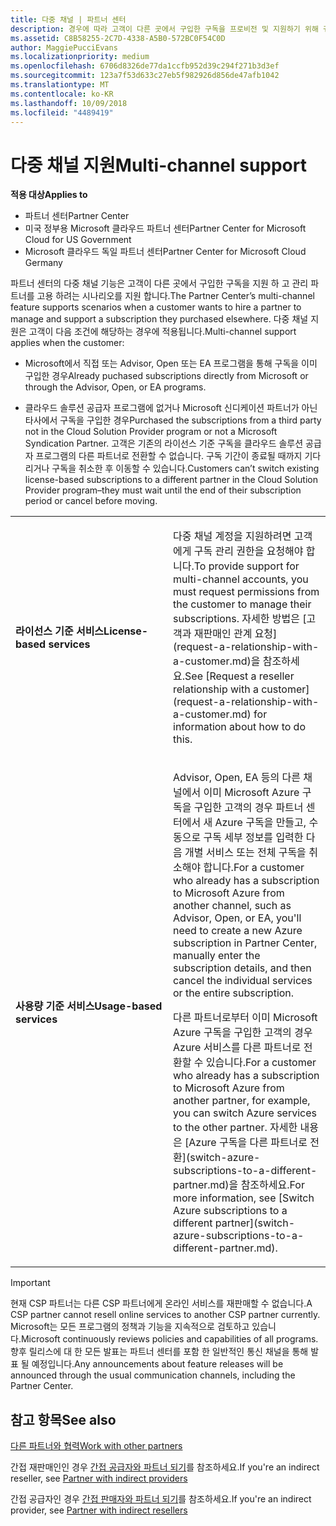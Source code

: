 ```yaml
---
title: 다중 채널 | 파트너 센터
description: 경우에 따라 고객이 다른 곳에서 구입한 구독을 프로비전 및 지원하기 위해 귀사를 고용하려 할 수도 있습니다.
ms.assetid: C8B58255-2C7D-4338-A5B0-572BC0F54C0D
author: MaggiePucciEvans
ms.localizationpriority: medium
ms.openlocfilehash: 6706d8326de77da1ccfb952d39c294f271b3d3ef
ms.sourcegitcommit: 123a7f53d633c27eb5f982926d856de47afb1042
ms.translationtype: MT
ms.contentlocale: ko-KR
ms.lasthandoff: 10/09/2018
ms.locfileid: "4489419"
---
```

# <a name="multi-channel-support"></a><span data-ttu-id="c32fa-103">다중 채널 지원</span><span class="sxs-lookup"><span data-stu-id="c32fa-103">Multi-channel support</span></span>

**<span data-ttu-id="c32fa-104">적용 대상</span><span class="sxs-lookup"><span data-stu-id="c32fa-104">Applies to</span></span>**

-  <span data-ttu-id="c32fa-105">파트너 센터</span><span class="sxs-lookup"><span data-stu-id="c32fa-105">Partner Center</span></span>
-  <span data-ttu-id="c32fa-106">미국 정부용 Microsoft 클라우드 파트너 센터</span><span class="sxs-lookup"><span data-stu-id="c32fa-106">Partner Center for Microsoft Cloud for US Government</span></span>
-  <span data-ttu-id="c32fa-107">Microsoft 클라우드 독일 파트너 센터</span><span class="sxs-lookup"><span data-stu-id="c32fa-107">Partner Center for Microsoft Cloud Germany</span></span>

<span data-ttu-id="c32fa-108">파트너 센터의 다중 채널 기능은 고객이 다른 곳에서 구입한 구독을 지원 하 고 관리 파트너를 고용 하려는 시나리오를 지원 합니다.</span><span class="sxs-lookup"><span data-stu-id="c32fa-108">The Partner Center’s multi-channel feature supports scenarios when a customer wants to hire a partner to manage and support a subscription they purchased elsewhere.</span></span> <span data-ttu-id="c32fa-109">다중 채널 지원은 고객이 다음 조건에 해당하는 경우에 적용됩니다.</span><span class="sxs-lookup"><span data-stu-id="c32fa-109">Multi-channel support applies when the customer:</span></span>

-   <span data-ttu-id="c32fa-110">Microsoft에서 직접 또는 Advisor, Open 또는 EA 프로그램을 통해 구독을 이미 구입한 경우</span><span class="sxs-lookup"><span data-stu-id="c32fa-110">Already puchased subscriptions directly from Microsoft or through the Advisor, Open, or EA programs.</span></span>

-   <span data-ttu-id="c32fa-111">클라우드 솔루션 공급자 프로그램에 없거나 Microsoft 신디케이션 파트너가 아닌 타사에서 구독을 구입한 경우</span><span class="sxs-lookup"><span data-stu-id="c32fa-111">Purchased the subscriptions from a third party not in the Cloud Solution Provider program or not a Microsoft Syndication Partner.</span></span> <span data-ttu-id="c32fa-112">고객은 기존의 라이선스 기준 구독을 클라우드 솔루션 공급자 프로그램의 다른 파트너로 전환할 수 없습니다. 구독 기간이 종료될 때까지 기다리거나 구독을 취소한 후 이동할 수 있습니다.</span><span class="sxs-lookup"><span data-stu-id="c32fa-112">Customers can’t switch existing license-based subscriptions to a different partner in the Cloud Solution Provider program–they must wait until the end of their subscription period or cancel before moving.</span></span>


<table>
<colgroup>
<col width="50%" />
<col width="50%" />
</colgroup>
<tbody>
<tr class="odd">
<td><p><strong><span data-ttu-id="c32fa-113">라이선스 기준 서비스</span><span class="sxs-lookup"><span data-stu-id="c32fa-113">License-based services</span></span></strong></p></td>
<td><p><span data-ttu-id="c32fa-114">다중 채널 계정을 지원하려면 고객에게 구독 관리 권한을 요청해야 합니다.</span><span class="sxs-lookup"><span data-stu-id="c32fa-114">To provide support for multi-channel accounts, you must request permissions from the customer to manage their subscriptions.</span></span> <span data-ttu-id="c32fa-115">자세한 방법은 [고객과 재판매인 관계 요청](request-a-relationship-with-a-customer.md)을 참조하세요.</span><span class="sxs-lookup"><span data-stu-id="c32fa-115">See [Request a reseller relationship with a customer](request-a-relationship-with-a-customer.md) for information about how to do this.</span></span></p></td>
</tr>
<tr class="even">
<td><p><strong><span data-ttu-id="c32fa-116">사용량 기준 서비스</span><span class="sxs-lookup"><span data-stu-id="c32fa-116">Usage-based services</span></span></strong></p></td>
<td>
<p><span data-ttu-id="c32fa-117">Advisor, Open, EA 등의 다른 채널에서 이미 Microsoft Azure 구독을 구입한 고객의 경우 파트너 센터에서 새 Azure 구독을 만들고, 수동으로 구독 세부 정보를 입력한 다음 개별 서비스 또는 전체 구독을 취소해야 합니다.</span><span class="sxs-lookup"><span data-stu-id="c32fa-117">For a customer who already has a subscription to Microsoft Azure from another channel, such as Advisor, Open, or EA, you'll need to create a new Azure subscription in Partner Center, manually enter the subscription details, and then cancel the individual services or the entire subscription.</span></span></p>
<p><span data-ttu-id="c32fa-118">다른 파트너로부터 이미 Microsoft Azure 구독을 구입한 고객의 경우 Azure 서비스를 다른 파트너로 전환할 수 있습니다.</span><span class="sxs-lookup"><span data-stu-id="c32fa-118">For a customer who already has a subscription to Microsoft Azure from another partner, for example, you can switch Azure services to the other partner.</span></span> <span data-ttu-id="c32fa-119">자세한 내용은 [Azure 구독을 다른 파트너로 전환](switch-azure-subscriptions-to-a-different-partner.md)을 참조하세요.</span><span class="sxs-lookup"><span data-stu-id="c32fa-119">For more information, see [Switch Azure subscriptions to a different partner](switch-azure-subscriptions-to-a-different-partner.md).</span></span></p>
</td>
</tr>
</tbody>
</table>

> [!IMPORTANT]  
> <span data-ttu-id="c32fa-120">현재 CSP 파트너는 다른 CSP 파트너에게 온라인 서비스를 재판매할 수 없습니다.</span><span class="sxs-lookup"><span data-stu-id="c32fa-120">A CSP partner cannot resell online services to another CSP partner currently.</span></span> <span data-ttu-id="c32fa-121">Microsoft는 모든 프로그램의 정책과 기능을 지속적으로 검토하고 있습니다.</span><span class="sxs-lookup"><span data-stu-id="c32fa-121">Microsoft continuously reviews policies and capabilities of all programs.</span></span> <span data-ttu-id="c32fa-122">향후 릴리스에 대 한 모든 발표는 파트너 센터를 포함 한 일반적인 통신 채널을 통해 발표 될 예정입니다.</span><span class="sxs-lookup"><span data-stu-id="c32fa-122">Any announcements about feature releases will be announced through the usual communication channels, including the Partner Center.</span></span> 

## <a name="see-also"></a><span data-ttu-id="c32fa-123">참고 항목</span><span class="sxs-lookup"><span data-stu-id="c32fa-123">See also</span></span>

[<span data-ttu-id="c32fa-124">다른 파트너와 협력</span><span class="sxs-lookup"><span data-stu-id="c32fa-124">Work with other partners</span></span>](work-with-other-partners.md)

<span data-ttu-id="c32fa-125">간접 재판매인인 경우 [간접 공급자와 파트너 되기](indirect-reseller-tasks-in-partner-center.md)를 참조하세요.</span><span class="sxs-lookup"><span data-stu-id="c32fa-125">If you're an indirect reseller, see [Partner with indirect providers](indirect-reseller-tasks-in-partner-center.md)</span></span>

<span data-ttu-id="c32fa-126">간접 공급자인 경우 [간접 판매자와 파트너 되기](indirect-provider-tasks-in-partner-center.md)를 참조하세요.</span><span class="sxs-lookup"><span data-stu-id="c32fa-126">If you're an indirect provider, see [Partner with indirect resellers](indirect-provider-tasks-in-partner-center.md)</span></span> 

 

 



